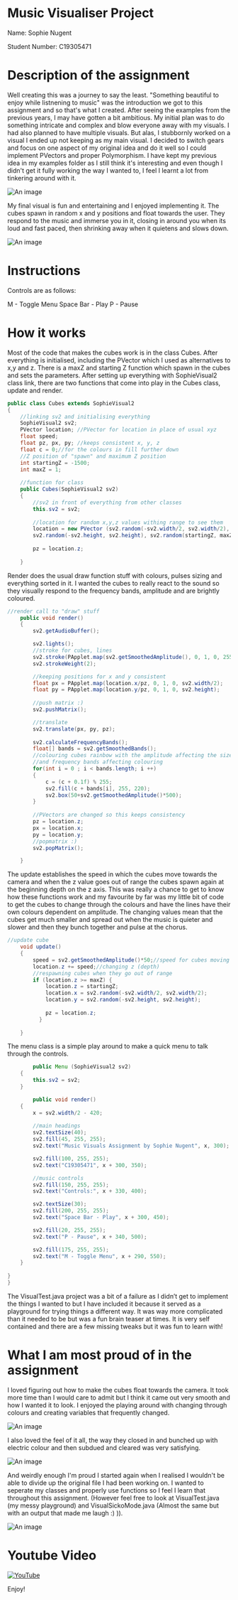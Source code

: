 # Music Visualiser Project

Name: Sophie Nugent

Student Number: C19305471

# Description of the assignment

Well creating this was a journey to say the least. "Something beautiful to enjoy while listnening to music" was the introduction we got to this assignment and so that's what I created. After seeing the examples from the previous years, I may have gotten a bit ambitious. My initial plan was to do something intricate and complex and blow everyone away with my visuals. I had also planned to have multiple visuals. But alas, I stubbornly worked on a visual I ended up not keeping as my main visual. I decided to switch gears and focus on one aspect of my original idea and do it well so I could implement PVectors and proper Polymorphism. I have kept my previous idea in my examples folder as I still think it's interesting and even though I didn't get it fully working the way I wanted to, I feel I learnt a lot from tinkering around with it.

![An image](images/firstgo.png)

My final visual is fun and entertaining and I enjoyed implementing it. The cubes spawn in random x and y positions and float towards the user. They respond to the music and immerse you in it, closing in around you when its loud and fast paced, then shrinking away when it quietens and slows down.

![An image](images/title.png)

# Instructions
Controls are as follows:

M - Toggle Menu
Space Bar - Play
P - Pause

# How it works
Most of the code that makes the cubes work is in the class Cubes. After everything is initialised, including the PVector which I used as alternatives to x,y and z. There is a maxZ and starting Z function which spawn in the cubes and sets the parameters. After setting up everything with SophieVisual2 class link, there are two functions that come into play in the Cubes class, update and render.

```Java
public class Cubes extends SophieVisual2
{
    //linking sv2 and initialising everything
    SophieVisual2 sv2;
    PVector location; //PVector for location in place of usual xyz
    float speed;
    float pz, px, py; //keeps consistent x, y, z
    float c = 0;//for the colours in fill further down
    //Z position of "spawn" and maximum Z position
    int startingZ = -1500;
    int maxZ = 1;
    
    //function for class
    public Cubes(SophieVisual2 sv2)
    {
        //sv2 in front of everything from other classes
        this.sv2 = sv2;      
       
        //location for random x,y,z values withing range to see them
        location = new PVector (sv2.random(-sv2.width/2, sv2.width/2),
        sv2.random(-sv2.height, sv2.height), sv2.random(startingZ, maxZ));
              
        pz = location.z;
        
    }

```

Render does the usual draw function stuff with colours, pulses sizing and everything sorted in it. I wanted the cubes to really react to the sound so they visually respond to the frequency bands, amplitude and are brightly coloured.

```Java
//render call to "draw" stuff
    public void render()
    {
        sv2.getAudioBuffer();

        sv2.lights();
        //stroke for cubes, lines
        sv2.stroke(PApplet.map(sv2.getSmoothedAmplitude(), 0, 1, 0, 255), 255, 255);
        sv2.strokeWeight(2);

        //keeping positions for x and y consistent 
        float px = PApplet.map(location.x/pz, 0, 1, 0, sv2.width/2);
        float py = PApplet.map(location.y/pz, 0, 1, 0, sv2.height);
        
        //push matrix :)
        sv2.pushMatrix();

        //translate 
        sv2.translate(px, py, pz);
        
        sv2.calculateFrequencyBands();
        float[] bands = sv2.getSmoothedBands();
        //colouring cubes rainbow with the amplitude affecting the size
        //and frequency bands affecting colouring
        for(int i = 0 ; i < bands.length; i ++)
        {
            c = (c + 0.1f) % 255;
            sv2.fill(c + bands[i], 255, 220);
            sv2.box(50+sv2.getSmoothedAmplitude()*500);
        }
        
        //PVectors are changed so this keeps consistency
        pz = location.z;
        px = location.x;
        py = location.y;
        //popmatrix :)
        sv2.popMatrix();

    }

```

The update establishes the speed in which the cubes move towards the camera and when the z value goes out of range the cubes spawn again at the beginning depth on the z axis. This was really a chance to get to know how these functions work and my favourite by far was my little bit of code to get the cubes to change through the colours and have the lines have their own colours dependent on amplitude. The changing values mean that the cubes get much smaller and spread out when the music is quieter and slower and then they bunch together and pulse at the chorus.

```Java
//update cube
    void update()
    {
        speed = sv2.getSmoothedAmplitude()*50;//speed for cubes moving towards camera
        location.z += speed;//changing z (depth)
        //respawning cubes when they go out of range
        if (location.z >= maxZ) {
            location.z = startingZ;
            location.x = sv2.random(-sv2.width/2, sv2.width/2);
            location.y = sv2.random(-sv2.height, sv2.height);
            
            pz = location.z;
          }
        
    }

```

The menu class is a simple play around to make a quick menu to talk through the controls.

```Java
	    public Menu (SophieVisual2 sv2)
    {
        this.sv2 = sv2;
    }

        public void render()
    {
        x = sv2.width/2 - 420;
        
        //main headings
        sv2.textSize(40);
        sv2.fill(45, 255, 255);
        sv2.text("Music Visuals Assignment by Sophie Nugent", x, 300);

        sv2.fill(100, 255, 255);
        sv2.text("C19305471", x + 300, 350);

        //music controls
        sv2.fill(150, 255, 255);
        sv2.text("Controls:", x + 330, 400);

        sv2.textSize(30);
        sv2.fill(200, 255, 255);
        sv2.text("Space Bar - Play", x + 300, 450);

        sv2.fill(20, 255, 255);
        sv2.text("P - Pause", x + 340, 500);

        sv2.fill(175, 255, 255);
        sv2.text("M - Toggle Menu", x + 290, 550);
    }
    
}
}
```

The VisualTest.java project was a bit of a failure as I didn’t get to implement the things I wanted to but I have included it because it served as a playground for trying things a different way. It was way more complicated than it needed to be but was a fun brain teaser at times. It is very self contained and there are a few missing tweaks but it was fun to learn with!


# What I am most proud of in the assignment

I loved figuring out how to make the cubes float towards the camera. It took more time than I would care to admit but I think it came out very smooth and how I wanted it to look. I enjoyed the playing around with changing through colours and creating variables that frequently changed.

![An image](images/collected.png)

I also loved the feel of it all, the way they closed in and bunched up with electric colour and then subdued and cleared was very satisfying.

![An image](images/spreadout.png)

And weirdly enough I'm proud I started again when I realised I wouldn't be able to divide up the original file I had been working on. I wanted to seperate my classes and properly use functions so I feel I learn that throughout this assignment. (However feel free to look at VisualTest.java (my messy playground) and VisualSickoMode.java (Almost the same but with an output that made me laugh :) )).

![An image](images/firstgo3.png)



# Youtube Video

[![YouTube](cover.png)](https://youtu.be/6ZPJ8wNZJHI)

Enjoy!


